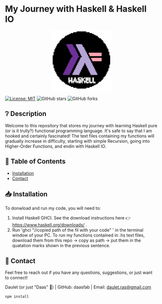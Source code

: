 # My Journey with Haskell & Haskell IO

<p align="center">
  <img src="haskell_logo.png" alt="Project Logo" width="200" height="200">
</p>

[![License: MIT](https://img.shields.io/badge/License-MIT-yellow.svg)](https://opensource.org/licenses/MIT)
![GitHub stars](https://img.shields.io/github/stars/your-username/your-repo?style=social)
![GitHub forks](https://img.shields.io/github/forks/your-username/your-repo?style=social)

## ❔ Description

Welcome to this repository that stores my journey with learning Haskell pure (or is it trully?) functional programming language. It's safe to say that I am hooked and certainly fascinated! 
The text files containing my functions will gradually increase in difficulty, starting with simple Recursion, going into Higher-Order Functions, and endin with Haskell IO.

## 📄 Table of Contents

- [Installation](#installation)
- [Contact](#contact)

## 📥 Installation

To donwload and run my code, you will need to: 
  1.  Install Haskell GHCI. See the download instructions here 👉 https://www.haskell.org/downloads/ .
  2.  Run 'ghci "//copied path of the fil with your code" ' in the terminal window of your PC. To run my functions contained in .hs text files, download them from this repo -> copy as path -> put them in the quatation marks shown in the previous sentence.

## 📲 Contact

Feel free to reach out if you have any questions, suggestions, or just want to connect!

Daulet (or just "Daas" 🌟) | GitHub: daasfab | Email: daulet.ras@gmail.com
     
```bash
npm install
